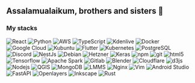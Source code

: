 <h2>Assalamualaikum, brothers and sisters 👋</h2>

<h3>My stacks</h3>
<p>
  <img alt="React" src="https://img.shields.io/badge/-React-45b8d8?style=flat-square&logo=react&logoColor=white" />
  <img alt="Python" src="https://img.shields.io/badge/-Python-3776AB?style=flat-square&logo=python&logoColor=white" />
  <img alt="AWS" src="https://img.shields.io/badge/-AWS-232F3E?style=flat-square&logo=amazonaws&logoColor=white" />
  <img alt="TypeScript" src="https://img.shields.io/badge/-TypeScript-007ACC?style=flat-square&logo=typescript&logoColor=white" />
  <img alt="Kdenlive" src="https://img.shields.io/badge/-Kdenlive-527EB2?style=flat-square&logo=kdenlive&logoColor=white" />
  <img alt="Docker" src="https://img.shields.io/badge/-Docker-46a2f1?style=flat-square&logo=docker&logoColor=white" />
  <img alt="Google Cloud" src="https://img.shields.io/badge/-Google Cloud-4285F4?style=flat-square&logo=googlecloud&logoColor=white" />
  <img alt="Kubuntu" src="https://img.shields.io/badge/-Kubuntu-0079C1?style=flat-square&logo=kubuntu&logoColor=white" />
  <img alt="Flutter" src="https://img.shields.io/badge/-Flutter-02569B?style=flat-square&logo=flutter&logoColor=white" />
  <img alt="Kubernetes" src="https://img.shields.io/badge/-Kubernetes-326CE5?style=flat-square&logo=kubernetes&logoColor=white" />
  <img alt="PostgreSQL" src="https://img.shields.io/badge/-PostgreSQL-4169E1?style=flat-square&logo=postgresql&logoColor=white" />
  <img alt="Discord" src="https://img.shields.io/badge/-Discord-5865F2?style=flat-square&logo=discord&logoColor=white" />
  <img alt="NestJs" src="https://img.shields.io/badge/-NestJs-ea2845?style=flat-square&logo=nestjs&logoColor=white" />
  <img alt="Debian" src="https://img.shields.io/badge/-Debian-A81D33?style=flat-square&logo=debian&logoColor=white" />
  <img alt="Hetzner" src="https://img.shields.io/badge/-Hetzner-D50C2D?style=flat-square&logo=hetzner&logoColor=white" />
  <img alt="Keras" src="https://img.shields.io/badge/-Keras-D00000?style=flat-square&logo=keras&logoColor=white" />
  <img alt="npm" src="https://img.shields.io/badge/-NPM-CB3837?style=flat-square&logo=npm&logoColor=white" />  
  <img alt="git" src="https://img.shields.io/badge/-Git-F05032?style=flat-square&logo=git&logoColor=white" />
  <img alt="html5" src="https://img.shields.io/badge/-HTML5-E34F26?style=flat-square&logo=html5&logoColor=white" />
  <img alt="Tensorflow" src="https://img.shields.io/badge/-Tensorflow-FF6F00?style=flat-square&logo=tensorflow&logoColor=white" />
  <img alt="Apache Spark" src="https://img.shields.io/badge/-Apache Spark-E25A1C?style=flat-square&logo=apachespark&logoColor=white" />
  <img alt="Gitlab" src="https://img.shields.io/badge/-Gitlab-FCA121?style=flat-square&logo=gitlab&logoColor=white" />
  <img alt="Blender" src="https://img.shields.io/badge/-Blender-F5792A?style=flat-square&logo=blender&logoColor=white" />
  <img alt="Cloudflare" src="https://img.shields.io/badge/-Cloudflare-F38020?style=flat-square&logo=cloudflare&logoColor=white" />
  <img alt="d3js" src="https://img.shields.io/badge/-D3.js-F9A03C?style=flat-square&logo=d3.js&logoColor=white" />
  <img alt="Nodejs" src="https://img.shields.io/badge/-Nodejs-43853d?style=flat-square&logo=Node.js&logoColor=white" />
  <img alt="QGIS" src="https://img.shields.io/badge/-QGIS-589632?style=flat-square&logo=qgis&logoColor=white" />
  <img alt="MongoDB" src="https://img.shields.io/badge/-MongoDB-13aa52?style=flat-square&logo=mongodb&logoColor=white" />
  <img alt="LMMS" src="https://img.shields.io/badge/-LMMS-10B146?style=flat-square&logo=lmms&logoColor=white" />
  <img alt="Nginx" src="https://img.shields.io/badge/-Nginx-009639?style=flat-square&logo=nginx&logoColor=white" />
  <img alt="Vim" src="https://img.shields.io/badge/-Vim-019733?style=flat-square&logo=vim&logoColor=white" />
  <img alt="Android Studio" src="https://img.shields.io/badge/-Android Studio-3DDC84?style=flat-square&logo=androidstudio&logoColor=white" />
  <img alt="FastAPI" src="https://img.shields.io/badge/-FastAPI-009688?style=flat-square&logo=fastapi&logoColor=white" />
  <img alt="Openlayers" src="https://img.shields.io/badge/-Openlayers-1F6B75?style=flat-square&logo=openlayers&logoColor=white" />
  <img alt="Inkscape" src="https://img.shields.io/badge/-Inkscape-000000?style=flat-square&logo=inkscape&logoColor=white" />
  <img alt="Rust" src="https://img.shields.io/badge/-Rust-000000?style=flat-square&logo=rust&logoColor=white" />
</p>

<!--
https://simpleicons.org/?q=d3

<img alt="<LABEL>" src="https://img.shields.io/badge/-<LABEL>-<KODE_WARNA>?style=flat-square&logo=<LOGO>&logoColor=white" />
<img alt="<LABEL>" src="https://img.shields.io/badge/-<LABEL>-<KODE_WARNA>?style=flat-square&logo=<LOGO>&logoColor=white" />
<img alt="<LABEL>" src="https://img.shields.io/badge/-<LABEL>-<KODE_WARNA>?style=flat-square&logo=<LOGO>&logoColor=white" />
<img alt="<LABEL>" src="https://img.shields.io/badge/-<LABEL>-<KODE_WARNA>?style=flat-square&logo=<LOGO>&logoColor=white" />
<img alt="<LABEL>" src="https://img.shields.io/badge/-<LABEL>-<KODE_WARNA>?style=flat-square&logo=<LOGO>&logoColor=white" />
<img alt="<LABEL>" src="https://img.shields.io/badge/-<LABEL>-<KODE_WARNA>?style=flat-square&logo=<LOGO>&logoColor=white" />

**insanalamin/insanalamin** is a ✨ _special_ ✨ repository because its `README.md` (this file) appears on your GitHub profile.

Here are some ideas to get you started:

- 🔭 I’m currently working on ...
- 🌱 I’m currently learning ...
- 👯 I’m looking to collaborate on ...
- 🤔 I’m looking for help with ...
- 💬 Ask me about ...
- 📫 How to reach me: ...
- 😄 Pronouns: ...
- ⚡ Fun fact: ...
-->
